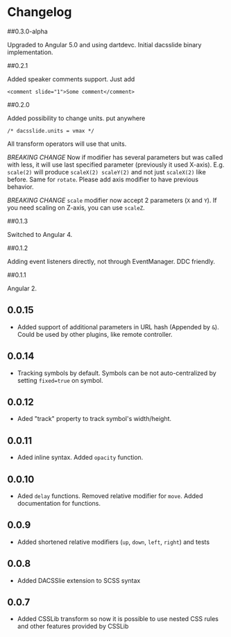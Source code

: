 # Changelog

##0.3.0-alpha

Upgraded to Angular 5.0 and using dartdevc. Initial dacsslide binary implementation.

##0.2.1 

Added speaker comments support. Just add
```
<comment slide="1">Some comment</comment>
```

##0.2.0

Added possibility to change units. put anywhere
```
/* dacsslide.units = vmax */
```
All transform operators will use that units.

*BREAKING CHANGE* Now if modifier has several parameters but was called with less, it will use last specified parameter (previously it used X-axis). E.g. `scale(2)` will produce `scaleX(2) scaleY(2)` and not just `scaleX(2)` like before. Same for `rotate`. Please add axis modifier to have previous behavior.  

*BREAKING CHANGE* `scale` modifier now accept 2 parameters (`X` and `Y`). If you need scaling on Z-axis, you can use `scaleZ`.


##0.1.3

Switched to Angular 4.

##0.1.2

Adding event listeners directly, not through EventManager. DDC friendly. 

##0.1.1

Angular 2. 

## 0.0.15

- Added support of additional parameters in URL hash (Appended by `&`). Could be used by other plugins, like remote controller.

## 0.0.14

- Tracking symbols by default. Symbols can be not auto-centralized by setting `fixed=true` on symbol.

## 0.0.12

- Aded "track" property to track symbol's width/height.

## 0.0.11

- Aded inline syntax. Added `opacity` function.

## 0.0.10

- Aded `delay` functions. Removed relative modifier for `move`. Added documentation for functions.

## 0.0.9

- Added shortened relative modifiers (`up`, `down`, `left`, `right`) and tests 

## 0.0.8

- Added DACSSlie extension to SCSS syntax

## 0.0.7

- Added CSSLib transform so now it is possible to use nested CSS rules and other features provided by CSSLib

